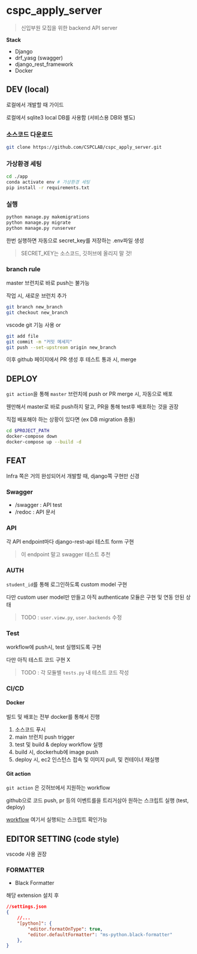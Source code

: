 # cspc_apply_server
> 신입부원 모집을 위한 backend API server

**Stack**
* Django
* drf_yasg (swagger)
* django_rest_framework
* Docker


## DEV (local)

로컬에서 개발할 때 가이드 

로컬에서 sqlite3 local DB를 사용함 (서비스용 DB와 별도)

### 소스코드 다운로드
```bash
git clone https://github.com/CSPCLAB/cspc_apply_server.git
```

### 가상환경 세팅
```bash
cd ./app
conda activate env # 가상환경 세팅
pip install -r requirements.txt

```

### 실행

```bash
python manage.py makemigrations
python manage.py migrate
python manage.py runserver
```
한번 실행하면 자동으로 secret_key를 저장하는 .env파일 생성
> SECRET_KEY는 소스코드, 깃허브에 올리지 말 것!

### branch rule
master 브런치로 바로 push는 불가능

작업 시, 새로운 브런치 추가

```bash
git branch new_branch
git checkout new_branch
```

vscode git 기능 사용 or

```bash
git add file
git commit -m "커밋 메세지"
git push --set-upstream origin new_branch 
```

이후 github 페이지에서 PR 생성 후 테스트 통과 시, merge



## DEPLOY

`git action`을 통해 `master` 브런치에 push or PR merge 시, 자동으로 배포

웬만해서 master로 바로 push하지 말고, PR을 통해 test후 배포하는 것을 권장

직접 배포해야 하는 상황이 있다면 (ex DB migration 충돌)

```bash
cd $PROJECT_PATH
docker-compose down
docker-compose up --build -d
```

## FEAT

Infra 쪽은 거의 완성되어서 개발할 때, django쪽 구현만 신경

### Swagger

* /swagger : API test
* /redoc : API 문서

### API

각 API endpoint마다 django-rest-api 테스트 form 구현
> 이 endpoint 말고 swagger 테스트 추천

### AUTH
`student_id`를 통해 로그인하도록 custom model 구현


다만 custom user model만 만들고 아직 authenticate 모듈은 구현 및 연동 안된 상태
> TODO : `user.view.py`, `user.backends` 수정

### Test

workflow에 push시, test 실행되도록 구현

다만 아직 테스트 코드 구현 X
> TODO : 각 모듈별 `tests.py` 내 테스트 코드 작성 


### CI/CD

#### Docker

빌드 및 배포는 전부 docker를 통해서 진행

1. 소스코드 푸시
2. main 브런치 push trigger
3. test 및 build & deploy workflow 실행
4. build 시, dockerhub에 image push
5. deploy 시, ec2 인스턴스 접속 및 이미지 pull, 및 컨테이너 재실행

#### Git action

`git action` 은 깃허브에서 지원하는 workflow

github으로 코드 push, pr 등의 이벤트를을 트리거삼아 원하는 스크립트 실행 (test, deploy)

[workflow](https://github.com/CSPCLAB/cspc_apply_server/tree/master/.github/workflows) 여기서 실행되는 스크립트 확인가능


## EDITOR SETTING (code style)
vscode 사용 권장

### FORMATTER
* Black Formatter

해당 extension 설치 후 
```json
//settings.json
{
    //...
    "[python]": {
        "editor.formatOnType": true,
        "editor.defaultFormatter": "ms-python.black-formatter"
    },
}
```
